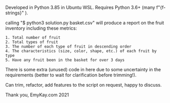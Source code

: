 Developed in Python 3.85 in Ubuntu WSL.
Requires Python 3.6+ (many f"{f-strings}" ).

calling 
"$ python3 solution.py basket.csv"
will produce a report on the fruit inventory including these metrics:

    1. Total number of fruit
    2. Total types of fruit
    3. The number of each type of fruit in descending order
    4. The characteristics (size, color, shape, etc.) of each fruit by type
    5. Have any fruit been in the basket for over 3 days


There is some extra (unused) code in here due to some uncertainty in the requirements (better to wait for clarification before trimming!).

Can trim, refactor, add features to the script on request, happy to discuss.

Thank you,
EmyKay.com
2021
